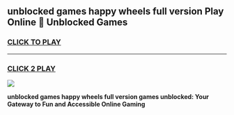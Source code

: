 
## unblocked games happy wheels full version Play Online 👋 Unblocked Games
<h3>
<a href="https://premium.freeplayer.one?title=unblocked_games_happy_wheels_full_version&ref=19F">CLICK TO PLAY</a></h3>
<hr>

<h3>
<a href="https://premium.freeplayer.one?title=unblocked_games_happy_wheels_full_version&ref=19F">CLICK 2 PLAY</a>
  
</h3>

<a href="https://premium.freeplayer.one?title=unblocked_games_happy_wheels_full_version&ref=19F"><img src="https://clearcache.store/games.png"></a>


**unblocked games happy wheels full version games unblocked: Your Gateway to Fun and Accessible Online Gaming**

